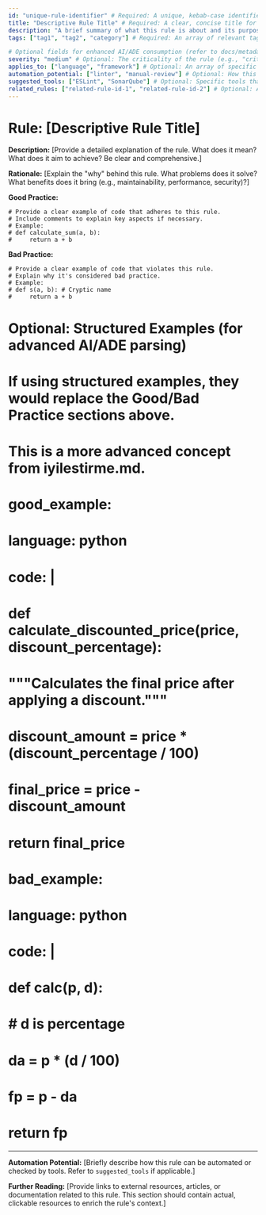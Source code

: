 ```yaml
---
id: "unique-rule-identifier" # Required: A unique, kebab-case identifier for the rule (e.g., "readability-clarity")
title: "Descriptive Rule Title" # Required: A clear, concise title for the rule (e.g., "Code Readability and Clarity")
description: "A brief summary of what this rule is about and its purpose." # Required: A short description of the rule.
tags: ["tag1", "tag2", "category"] # Required: An array of relevant tags for categorization and filtering.

# Optional fields for enhanced AI/ADE consumption (refer to docs/metadata-glossary.md for definitions)
severity: "medium" # Optional: The criticality of the rule (e.g., "critical", "high", "medium", "low", "suggestion"). See [Metadata Glossary](docs/metadata-glossary.md#1-severity).
applies_to: ["language", "framework"] # Optional: An array of specific technologies/domains. See [Metadata Glossary](docs/metadata-glossary.md#2-applies_to).
automation_potential: ["linter", "manual-review"] # Optional: How this rule can be automated. See [Metadata Glossary](docs/metadata-glossary.md#3-automation_potential).
suggested_tools: ["ESLint", "SonarQube"] # Optional: Specific tools that can help enforce or check this rule. See [Metadata Glossary](docs/metadata-glossary.md#4-suggested_tools).
related_rules: ["related-rule-id-1", "related-rule-id-2"] # Optional: An array of IDs of other related rules. See [Metadata Glossary](docs/metadata-glossary.md#5-related_rules).
---
```


# Rule: [Descriptive Rule Title]

**Description:** [Provide a detailed explanation of the rule. What does it mean? What does it aim to achieve? Be clear and comprehensive.]

**Rationale:** [Explain the "why" behind this rule. What problems does it solve? What benefits does it bring (e.g., maintainability, performance, security)?]

**Good Practice:**
```[language]
# Provide a clear example of code that adheres to this rule.
# Include comments to explain key aspects if necessary.
# Example:
# def calculate_sum(a, b):
#     return a + b
```

**Bad Practice:**
```[language]
# Provide a clear example of code that violates this rule.
# Explain why it's considered bad practice.
# Example:
# def s(a, b): # Cryptic name
#     return a + b
```

# Optional: Structured Examples (for advanced AI/ADE parsing)

# If using structured examples, they would replace the Good/Bad Practice sections above.
# This is a more advanced concept from iyilestirme.md.
# good_example:
#   language: python
#   code: |
#     def calculate_discounted_price(price, discount_percentage):
#         """Calculates the final price after applying a discount."""
#         discount_amount = price * (discount_percentage / 100)
#         final_price = price - discount_amount
#         return final_price
# bad_example:
#   language: python
#   code: |
#     def calc(p, d):
#         # d is percentage
#         da = p * (d / 100)
#         fp = p - da
#         return fp

---

**Automation Potential:** [Briefly describe how this rule can be automated or checked by tools. Refer to `suggested_tools` if applicable.]

**Further Reading:** [Provide links to external resources, articles, or documentation related to this rule. This section should contain actual, clickable resources to enrich the rule's context.]
